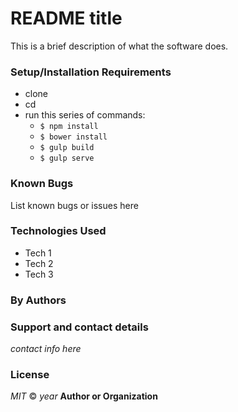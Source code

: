 # README title
This is a brief description of what the software does.

### Setup/Installation Requirements
* clone <link to repo>
* cd <local repo>
* run this series of commands:
  * `$ npm install`
  * `$ bower install`
  * `$ gulp build`
  * `$ gulp serve`

### Known Bugs
List known bugs or issues here

### Technologies Used
* Tech 1
* Tech 2
* Tech 3

### By Authors

### Support and contact details

_contact info here_
### License
_MIT_ &copy; _year_ **Author or Organization**

